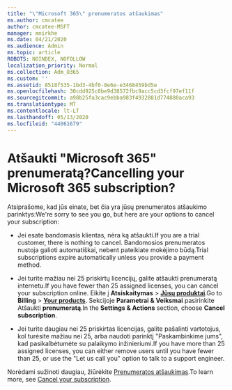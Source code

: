 ```yaml
---
title: "\"Microsoft 365\" prenumeratos atšaukimas"
ms.author: cmcatee
author: cmcatee-MSFT
manager: mnirkhe
ms.date: 04/21/2020
ms.audience: Admin
ms.topic: article
ROBOTS: NOINDEX, NOFOLLOW
localization_priority: Normal
ms.collection: Adm_O365
ms.custom: ''
ms.assetid: 8518f535-1bd3-4bf0-8e6e-e3468459bd5e
ms.openlocfilehash: 30cdd925c0be9d38572fbc9acc5cd3fcf97ef11f
ms.sourcegitcommit: a98b25fa3cac9ebba983f4932881d774880aca93
ms.translationtype: MT
ms.contentlocale: lt-LT
ms.lasthandoff: 05/13/2020
ms.locfileid: "44061679"
---
```

# <a name="cancelling-your-microsoft-365-subscription"></a><span data-ttu-id="66036-102">Atšaukti "Microsoft 365" prenumeratą?</span><span class="sxs-lookup"><span data-stu-id="66036-102">Cancelling your Microsoft 365 subscription?</span></span>

<span data-ttu-id="66036-103">Atsiprašome, kad jūs einate, bet čia yra jūsų prenumeratos atšaukimo parinktys:</span><span class="sxs-lookup"><span data-stu-id="66036-103">We're sorry to see you go, but here are your options to cancel your subscription:</span></span>
  
- <span data-ttu-id="66036-104">Jei esate bandomasis klientas, nėra ką atšaukti.</span><span class="sxs-lookup"><span data-stu-id="66036-104">If you are a trial customer, there is nothing to cancel.</span></span> <span data-ttu-id="66036-105">Bandomosios prenumeratos nustoja galioti automatiškai, nebent pateikiate mokėjimo būdą.</span><span class="sxs-lookup"><span data-stu-id="66036-105">Trial subscriptions expire automatically unless you provide a payment method.</span></span>

- <span data-ttu-id="66036-106">Jei turite mažiau nei 25 priskirtų licencijų, galite atšaukti prenumeratą internetu.</span><span class="sxs-lookup"><span data-stu-id="66036-106">If you have fewer than 25 assigned licenses, you can cancel your subscription online.</span></span> <span data-ttu-id="66036-107">Eikite į **Atsiskaitymas** \> **[Jūsų produktai](https://go.microsoft.com/fwlink/p/?linkid=842054)**.</span><span class="sxs-lookup"><span data-stu-id="66036-107">Go to **Billing** \> **[Your products](https://go.microsoft.com/fwlink/p/?linkid=842054)**.</span></span> <span data-ttu-id="66036-108">Sekcijoje **Parametrai & Veiksmai** pasirinkite Atšaukti **prenumeratą**.</span><span class="sxs-lookup"><span data-stu-id="66036-108">In the **Settings & Actions** section, choose **Cancel subscription**.</span></span>

- <span data-ttu-id="66036-109">Jei turite daugiau nei 25 priskirtas licencijas, galite pašalinti vartotojus, kol turėsite mažiau nei 25, arba naudoti parinktį "Paskambinkime jums", kad pasikalbėtumėte su palaikymo inžinieriumi.</span><span class="sxs-lookup"><span data-stu-id="66036-109">If you have more than 25 assigned licenses, you can either remove users until you have fewer than 25, or use the "Let us call you" option to talk to a support engineer.</span></span>

<span data-ttu-id="66036-110">Norėdami sužinoti daugiau, žiūrėkite [Prenumeratos atšaukimas](https://docs.microsoft.com/office365/admin/subscriptions-and-billing/cancel-your-subscription).</span><span class="sxs-lookup"><span data-stu-id="66036-110">To learn more, see [Cancel your subscription](https://docs.microsoft.com/office365/admin/subscriptions-and-billing/cancel-your-subscription).</span></span>